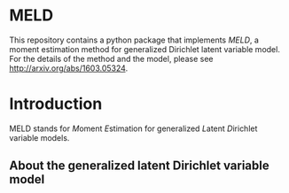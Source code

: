 # MELD

This repository contains a python package that implements _MELD_, 
a moment estimation method for generalized Dirichlet latent variable model.
For the details of the method and the model, please see http://arxiv.org/abs/1603.05324.

# Introduction

MELD stands for *M*oment *E*stimation for generalized *L*atent *D*irichlet variable models.


## About the generalized latent Dirichlet variable model



